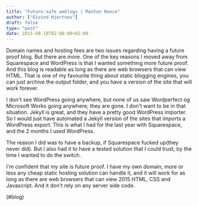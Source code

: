 ```yaml
---
title: "Future-safe weblogs | Manton Reece"
author: ["Eivind Hjertnes"]
draft: false
type: "post"
date: 2015-08-18T02:00:00+02:00
---
```


Domain names and hosting fees are two issues regarding having a future
proof blog. But there are more. One of the key reasons I moved away from
Squarespace and WordPress is that I wanted something more future proof.
And this blog is readable as long as there are web browsers that can
view HTML. That is one of my favourite thing about static blogging
engines, you can just archive the output folder, and you have a version
of the site that will work forever.

I don't see WordPress going anywhere, but none of us saw Wordperfect og
Microsoft Works going anywhere; they are gone. I don't want to be in
that situation. Jekyll is great, and they have a pretty good WordPress
importer. So I would just have automated a Jekyll version of the sites
that imports a WordPress export. This is what I had for the last year
with Squarespace, and the 2 months I used WordPress.

The reason I did was to have a backup, if Squarespace fucked up(they
never did). But I also had it to have a tested solution that I could
trust, by the time I wanted to do the switch.

I'm confident that my site is future proof. I have my own domain, more
or less any cheap static hosting solution can handle it, and it will
work for as long as there are web browsers that can view 2015 HTML, CSS
and Javascript. And it don't rely on any server side code.

(#blog)
